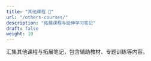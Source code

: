 ```yaml
---
title: "其他课程 📘"
url: "/others-courses/"
description: "拓展课程与延伸学习笔记"
draft: false
weight: 10
---
```

汇集其他课程与拓展笔记，包含辅助教材、专题训练等内容。